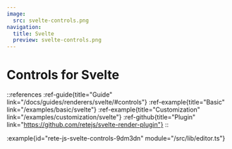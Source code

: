 ```yaml
---
image:
  src: svelte-controls.png
navigation:
  title: Svelte
  preview: svelte-controls.png
---
```


# Controls for Svelte

::references
:ref-guide{title="Guide" link="/docs/guides/renderers/svelte/#controls"}
:ref-example{title="Basic" link="/examples/basic/svelte"}
:ref-example{title="Customization" link="/examples/customization/svelte"}
:ref-github{title="Plugin" link="https://github.com/retejs/svelte-render-plugin"}
::

:example{id="rete-js-svelte-controls-9dm3dn" module="/src/lib/editor.ts"}
